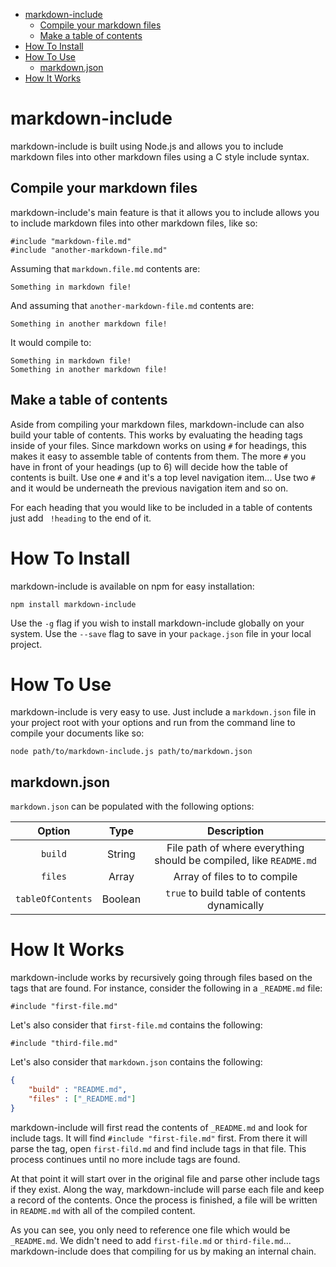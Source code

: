 * [markdown-include](#markdown-include)
  * [Compile your markdown files](#compile-your-markdown-files)
  * [Make a table of contents](#make-a-table-of-contents)
* [How To Install](#how-to-install)
* [How To Use](#how-to-use)
  * [markdown.json](#markdownjson)
* [How It Works](#how-it-works)


# markdown-include

markdown-include is built using Node.js and allows you to include markdown files into other markdown files using a C style include syntax.

## Compile your markdown files

markdown-include's main feature is that it allows you to include allows you to include markdown files into other markdown files, like so:

```
#include "markdown-file.md"
#include "another-markdown-file.md"
```

Assuming that `markdown.file.md` contents are:

```
Something in markdown file!
```

And assuming that `another-markdown-file.md` contents are: 

```
Something in another markdown file!
``` 

It would compile to:

```
Something in markdown file!
Something in another markdown file!
```

## Make a table of contents

Aside from compiling your markdown files, markdown-include can also build your table of contents.  This works by evaluating the heading tags inside of your files.  Since markdown works on using `#` for headings, this makes it easy to assemble table of contents from them.  The more `#` you have in front of your headings (up to 6) will decide how the table of contents is built.  Use one `#` and it's a top level navigation item... Use two `#` and it would be underneath the previous navigation item and so on.

For each heading that you would like to be included in a table of contents just add ` !heading` to the end of it.


# How To Install

markdown-include is available on npm for easy installation:

```
npm install markdown-include
```

Use the `-g` flag if you wish to install markdown-include globally on your system.  Use the `--save` flag to save in your `package.json` file in your local project.


# How To Use

markdown-include is very easy to use.  Just include a `markdown.json` file in your project root with your options and run from the command line to compile your documents like so:

```
node path/to/markdown-include.js path/to/markdown.json
```

## markdown.json

`markdown.json` can be populated with the following options:

| Option            | Type          | Description                                                                |
|:-----------------:|:-------------:|:--------------------------------------------------------------------------:|
| `build`           | String        | File path of where everything should be compiled, like `README.md`         |
| `files`           | Array         | Array of files to to compile                                               |
| `tableOfContents` | Boolean       | `true` to build table of contents dynamically                              |


# How It Works

markdown-include works by recursively going through files based on the tags that are found.  For instance, consider the following in a `_README.md` file:

```
#include "first-file.md"
```

Let's also consider that `first-file.md` contains the following:

```
#include "third-file.md"
```

Let's also consider that `markdown.json` contains the following:

```json
{
	"build" : "README.md",
	"files" : ["_README.md"]
}
```

markdown-include will first read the contents of `_README.md` and look for include tags.  It will find `#include "first-file.md"` first.  From there it will parse the tag, open `first-fild.md` and find include tags in that file.  This process continues until no more include tags are found.  

At that point it will start over in the original file and parse other include tags if they exist.  Along the way, markdown-include will parse each file and keep a record of the contents.  Once the process is finished, a file will be written in `README.md` with all of the compiled content.

As you can see, you only need to reference one file which would be `_README.md`.  We didn't need to add `first-file.md` or `third-file.md`... markdown-include does that compiling for us by making an internal chain.

